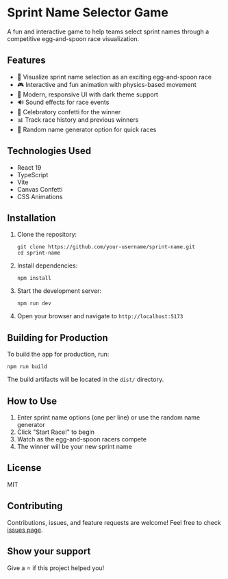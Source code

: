 # Sprint Name Selector Game

A fun and interactive game to help teams select sprint names through a competitive egg-and-spoon race visualization.

## Features

- 🏁 Visualize sprint name selection as an exciting egg-and-spoon race
- 🎮 Interactive and fun animation with physics-based movement
- 🎨 Modern, responsive UI with dark theme support
- 🔊 Sound effects for race events
- 🎉 Celebratory confetti for the winner
- 📊 Track race history and previous winners
- 🎲 Random name generator option for quick races

## Technologies Used

- React 19
- TypeScript
- Vite
- Canvas Confetti
- CSS Animations

## Installation

1. Clone the repository:
   ```
   git clone https://github.com/your-username/sprint-name.git
   cd sprint-name
   ```

2. Install dependencies:
   ```
   npm install
   ```

3. Start the development server:
   ```
   npm run dev
   ```

4. Open your browser and navigate to `http://localhost:5173`

## Building for Production

To build the app for production, run:

```
npm run build
```

The build artifacts will be located in the `dist/` directory.

## How to Use

1. Enter sprint name options (one per line) or use the random name generator
2. Click "Start Race!" to begin
3. Watch as the egg-and-spoon racers compete
4. The winner will be your new sprint name

## License

MIT

## Contributing

Contributions, issues, and feature requests are welcome! Feel free to check [issues page](https://github.com/your-username/sprint-name/issues).

## Show your support

Give a ⭐️ if this project helped you!
